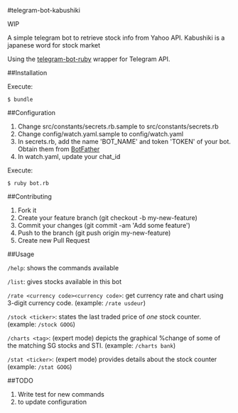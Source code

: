 #telegram-bot-kabushiki

WIP

A simple telegram bot to retrieve stock info from Yahoo API.
Kabushiki is a japanese word for stock market

Using the [telegram-bot-ruby](https://github.com/atipugin/telegram-bot-ruby) wrapper for Telegram API.

##Installation

Execute:
```shell
$ bundle
```

##Configuration


1. Change src/constants/secrets.rb.sample to src/constants/secrets.rb
2. Change config/watch.yaml.sample to config/watch.yaml
3. In secrets.rb, add the name 'BOT_NAME' and token 'TOKEN' of your bot. Obtain them from [BotFather](https://core.telegram.org/bots#botfather)
4. In watch.yaml, update your chat_id


Execute:
```shell
$ ruby bot.rb
```

##Contributing

1. Fork it
2. Create your feature branch (git checkout -b my-new-feature)
3. Commit your changes (git commit -am 'Add some feature')
4. Push to the branch (git push origin my-new-feature)
5. Create new Pull Request

##Usage

`/help`: shows the commands available

`/list`: gives stocks available in this bot

`/rate <currency code><currency code>`: get currency rate and chart using 3-digit currency code. (example: `/rate usdeur`)

`/stock <ticker>`: states the last traded price of *one* stock counter. (example: `/stock GOOG`)

`/charts <tag>`: (expert mode) depicts the graphical %change of some of the matching SG stocks and STI. (example: `/charts bank`)

`/stat <ticker>`: (expert mode) provides details about the stock counter (example: `/stat GOOG`)

##TODO
1. Write test for new commands
2. to update configuration
